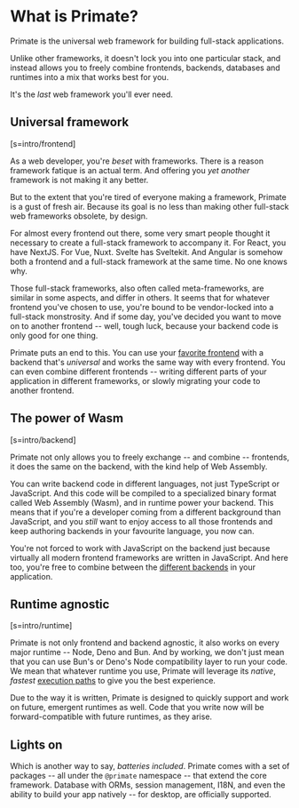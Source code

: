 # What is Primate?

Primate is the universal web framework for building full-stack applications.

Unlike other frameworks, it doesn't lock you into one particular stack,
and instead allows you to freely combine frontends, backends, databases and
runtimes into a mix that works best for you.

It's the *last* web framework you'll ever need.

## Universal framework

[s=intro/frontend]

As a web developer, you're *beset* with frameworks. There is a reason framework
fatique is an actual term. And offering you *yet another* framework is not
making it any better.

But to the extent that you're tired of everyone making a framework, Primate is
a gust of fresh air. Because its goal is no less than making other full-stack
web frameworks obsolete, by design.

For almost every frontend out there, some very smart people thought it necessary
to create a full-stack framework to accompany it. For React, you have NextJS.
For Vue, Nuxt. Svelte has Sveltekit. And Angular is somehow both a frontend and
a full-stack framework at the same time. No one knows why.

Those full-stack frameworks, also often called meta-frameworks, are similar in
some aspects, and differ in others. It seems that for whatever frontend you've
chosen to use, you're bound to be vendor-locked into a full-stack monstrosity.
And if some day, you've decided you want to move on to another frontend -- well,
tough luck, because your backend code is only good for one thing.

Primate puts an end to this. You can use your [favorite frontend](/frontend)
with a backend that's *universal* and works the same way with every frontend. You can
even combine different frontends -- writing different parts of your application
in different frameworks, or slowly migrating your code to another frontend.

## The power of Wasm

[s=intro/backend]

Primate not only allows you to freely exchange
-- and combine -- frontends, it does the same on the backend, with the kind
help of Web Assembly.

You can write backend code in different languages, not just TypeScript or
JavaScript. And this code will be compiled to a specialized binary format called
Web Assembly (Wasm), and in runtime power your backend. This means that if
you're a developer coming from a different background than JavaScript, and you
*still* want to enjoy access to all those frontends and keep authoring
backends in your favourite language, you now can.

You're not forced to work with JavaScript on the backend just because virtually
all modern frontend frameworks are written in JavaScript. And here too, you're
free to combine between the [different backends](/backend) in your application.

## Runtime agnostic

[s=intro/runtime]

Primate is not only frontend and backend agnostic, it also works on every major
runtime -- Node, Deno and Bun. And by working, we don't just mean that you can
use Bun's or Deno's Node compatibility layer to run your code. We mean that
whatever runtime you use, Primate will leverage its *native*, *fastest*
[execution paths](/runtime) to give you the best experience.

Due to the way it is written, Primate is designed to quickly support and work
on future, emergent runtimes as well. Code that you write now will be
forward-compatible with future runtimes, as they arise.

## Lights on

Which is another way to say, *batteries included*. Primate comes with a set of
packages -- all under the `@primate` namespace -- that extend the core
framework. Database with ORMs, session management, I18N, and even the ability
to build your app natively -- for desktop, are officially supported.
